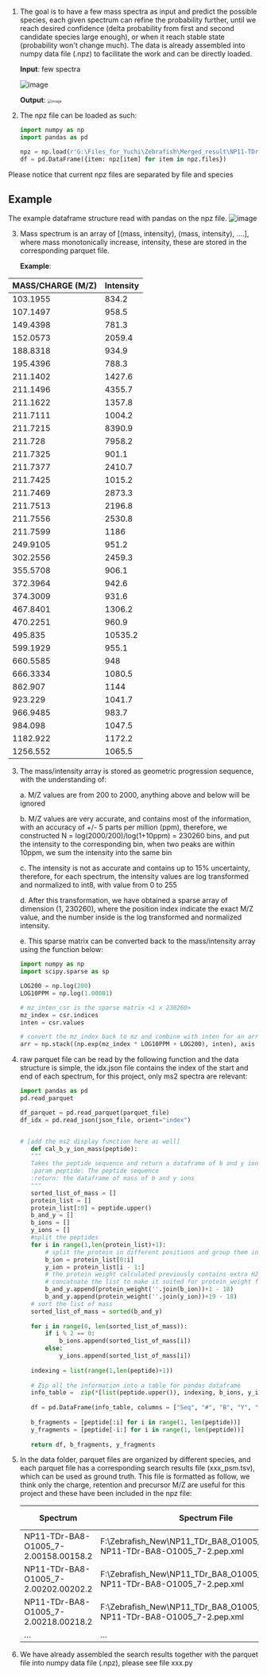 1. The goal is to have a few mass spectra as input and predict the possible species, each given spectrum can refine the probability further, until we reach desired confidence (delta probability from first and second candidate species large enough), or when it reach stable state (probability won't change much). The data is already assembled into numpy data file (.npz) to facilitate the work and can be directly loaded.

   **Input**: few spectra

   ![image](https://www.broadinstitute.org/files/shared/proteomics/ms.jpg)

   **Output**: <img src="https://www.genesinspace.org/media/images/MOD_phylogenetic_tree.max-800x800.png" alt="image" style="zoom: 50%;" />

   

   

2. The npz file can be loaded as such:

   ```python
   import numpy as np
   import pandas as pd

   npz = np.load(r'G:\Files_for_Yuchi\Zebrafish\Merged_result\NP11-TDr-BA8-O1005_7-2.npz', allow_pickle= True)
   df = pd.DataFrame({item: npz[item] for item in npz.files})
   ```
Please notice that current npz files are separated by file and species

## Example 
The example dataframe structure read with pandas on the npz file. 
![image](https://github.com/user-attachments/assets/92e927cf-d65c-4987-822d-b39ea8a772a6)

   

3. Mass spectrum is an array of [(mass, intensity), (mass, intensity), ....], where mass monotonically increase, intensity, these are stored in the corresponding parquet file.

   **Example**: 

| MASS/CHARGE (M/Z) | Intensity |
| ----------------- | --------- |
| 103.1955          | 834.2     |
| 107.1497          | 958.5     |
| 149.4398          | 781.3     |
| 152.0573          | 2059.4    |
| 188.8318          | 934.9     |
| 195.4396          | 788.3     |
| 211.1402          | 1427.6    |
| 211.1496          | 4355.7    |
| 211.1622          | 1357.8    |
| 211.7111          | 1004.2    |
| 211.7215          | 8390.9    |
| 211.728           | 7958.2    |
| 211.7325          | 901.1     |
| 211.7377          | 2410.7    |
| 211.7425          | 1015.2    |
| 211.7469          | 2873.3    |
| 211.7513          | 2196.8    |
| 211.7556          | 2530.8    |
| 211.7599          | 1186      |
| 249.9105          | 951.2     |
| 302.2556          | 2459.3    |
| 355.5708          | 906.1     |
| 372.3964          | 942.6     |
| 374.3009          | 931.6     |
| 467.8401          | 1306.2    |
| 470.2251          | 960.9     |
| 495.835           | 10535.2   |
| 599.1929          | 955.1     |
| 660.5585          | 948       |
| 666.3334          | 1080.5    |
| 862.907           | 1144      |
| 923.229           | 1041.7    |
| 966.9485          | 983.7     |
| 984.098           | 1047.5    |
| 1182.922          | 1172.2    |
| 1256.552          | 1065.5    |

3. The mass/intensity array is stored as geometric progression sequence, with the understanding of:

   a. M/Z values are from 200 to 2000, anything above and below will be ignored

   b. M/Z values are very accurate, and contains most of the information, with an accuracy of +/- 5 parts per million (ppm), therefore, we constructed N = log(2000/200)/log(1+10ppm) = 230260 bins, and put the intensity to the corresponding bin, when two peaks are within 10ppm, we sum the intensity into the same bin

   c. The intensity is not as accurate and contains up to 15% uncertainty, therefore, for each spectrum, the intensity values are log transformed and normalized to int8, with value from 0 to 255

   d. After this transformation, we have obtained a sparse array of dimension (1, 230260), where the position index indicate the exact M/Z value, and the number inside is the log transformed and normalized intensity.

   e. This sparse matrix can be converted back to the mass/intensity array using the function below:

   ```python
   import numpy as np
   import scipy.sparse as sp

   LOG200 = np.log(200)
   LOG10PPM = np.log(1.00001)
   
   # mz_inten_csr is the sparse matrix <1 x 230260>
   mz_index = csr.indices
   inten = csr.values

   # convert the mz_index back to mz and combine with inten for an array of [(mass, intensity), (mass, intensity), ....]
   arr = np.stack((np.exp(mz_index * LOG10PPM + LOG200), inten), axis = -1)

   
   ```

   

4. raw parquet file can be read by the following function and the data structure is simple, the idx.json file contains the index of the start and end of each spectrum, for this project, only ms2 spectra are relevant:

   ```python
   import pandas as pd
   pd.read_parquet

   df_parquet = pd.read_parquet(parquet_file)
   df_idx = pd.read_json(json_file, orient="index")

   
   # [add the ms2 display function here as well]
      def cal_b_y_ion_mass(peptide):
      """
      Takes the peptide sequence and return a dataframe of b and y ion mass
      :param peptide: The peptide sequence
      :return: the dataframe of mass of b and y ions
      """
      sorted_list_of_mass = []
      protein_list = []
      protein_list[:0] = peptide.upper()
      b_and_y = []
      b_ions = []
      y_ions = []
      #split the peptides
      for i in range(1,len(protein_list)+1):
          # split the protein in different positions and group them into either b-ion or y-ion
          b_ion = protein_list[0:i]
          y_ion = protein_list[i - 1:]
          # the protein weight calculated previously contains extra H2O which needs to be removed while calculating the b or y ions
          # concatnate the list to make it suited for protein_weight function
          b_and_y.append(protein_weight(''.join(b_ion))+1 - 18)
          b_and_y.append(protein_weight(''.join(y_ion))+19 - 18)
      # sort the list of mass
      sorted_list_of_mass = sorted(b_and_y)
      
      for i in range(0, len(sorted_list_of_mass)):
          if i % 2 == 0:
              b_ions.append(sorted_list_of_mass[i])
          else:
              y_ions.append(sorted_list_of_mass[i])
      
      indexing = list(range(1,len(peptide)+1))
      
      # Zip all the information into a table for pandas dataframe
      info_table =  zip(*[list(peptide.upper()), indexing, b_ions, y_ions[::-1], indexing[::-1]])
      
      df = pd.DataFrame(info_table, columns = ["Seq", "#", "B", "Y", "#(+1)"])
      
      b_fragments = [peptide[:i] for i in range(1, len(peptide))]
      y_fragments = [peptide[-i:] for i in range(1, len(peptide))]
      
      return df, b_fragments, y_fragments
   
   ```
   
   

5. In the data folder, parquet files are organized by different species, and each parquet file has a corresponding search results file (xxx_psm.tsv), which can be used as ground truth. This file is formatted as follow, we think only the charge, retention and precursor M/Z are useful for this project and these have been included in the npz file:

   | Spectrum                             | Spectrum File                                                | Peptide   | Modified Peptide            | Extended Peptide           | Prev AA | Next AA | Peptide Length | Charge |
   | ------------------------------------ | ------------------------------------------------------------ | --------- | --------------------------- | -------------------------- | ------- | ------- | -------------- | ------ |
   | NP11-TDr-BA8-O1005_7-2.00158.00158.2 | F:\Zebrafish_New\NP11_TDr_BA8_O1005_7_2\interact-NP11-TDr-BA8-O1005_7-2.pep.xml | SINSGGHK  |                             | ISAIVDGK.SINSGGHK.LGIGIEIE | K       | L       | 8              | 2      |
   | NP11-TDr-BA8-O1005_7-2.00202.00202.2 | F:\Zebrafish_New\NP11_TDr_BA8_O1005_7_2\interact-NP11-TDr-BA8-O1005_7-2.pep.xml | VGSAAQTR  |                             | NVGISVSR.VGSAAQTR.AMKQVAGT | R       | A       | 8              | 2      |
   | NP11-TDr-BA8-O1005_7-2.00218.00218.2 | F:\Zebrafish_New\NP11_TDr_BA8_O1005_7_2\interact-NP11-TDr-BA8-O1005_7-2.pep.xml | HPTDLDSSK | GYDPCNMK.HPTDLDSSK.IRGGMFDE | K                          | I       | 9       | 2              | 2      |
   | …                                    | …                                                            | …         | …                           | …                          | …       | …       | …              | …      |

   

6. We have already assembled the search results together with the parquet file into numpy data file (.npz), please see file xxx.py
